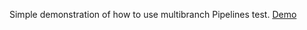 Simple demonstration of how to use multibranch Pipelines test.
[Demo](https://hub.docker.com/r/jenkinsci/pipeline-as-code-github-demo/)

